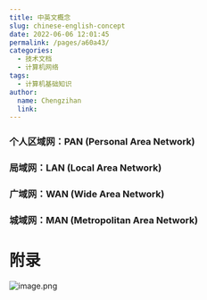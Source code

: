 ```yaml
---
title: 中英文概念
slug: chinese-english-concept
date: 2022-06-06 12:01:45
permalink: /pages/a60a43/
categories:
  - 技术文档
  - 计算机网络
tags:
  - 计算机基础知识
author: 
  name: Chengzihan
  link: 
---
```


### **个人区域网：PAN (Personal Area Network)**  

### **局域网：LAN (Local Area Network)**

### **广域网：WAN (Wide Area Network)**

### **城域网：MAN (Metropolitan Area Network)**

# 附录

![image.png](https://jetzihan-img.oss-cn-beijing.aliyuncs.com/blog/img/006SHRs9gy1h2yiu2hen2j30p46zrkjp.jpg)
  